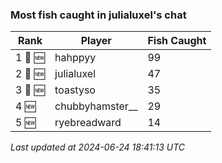 ### Most fish caught in julialuxel's chat
| Rank | Player | Fish Caught |
|------|--------|-----------|
| 1 🥇 🆕 | hahppyy | 99 |
| 2 🥈 🆕 | julialuxel | 47 |
| 3 🥉 🆕 | toastyso | 35 |
| 4 🆕 | chubbyhamster__ | 29 |
| 5 🆕 | ryebreadward | 14 |

_Last updated at 2024-06-24 18:41:13 UTC_
